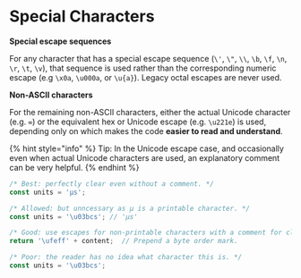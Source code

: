 # Special Characters

**Special escape sequences**

For any character that has a special escape sequence \(`\'`, `\"`, `\\`, `\b`, `\f`, `\n`, `\r`, `\t`, `\v`\), that sequence is used rather than the corresponding numeric escape \(e.g `\x0a`, `\u000a`, or `\u{a}`\). Legacy octal escapes are never used.

**Non-ASCII characters**

For the remaining non-ASCII characters, either the actual Unicode character \(e.g. `∞`\) or the equivalent hex or Unicode escape \(e.g. `\u221e`\) is used, depending only on which makes the code **easier to read and understand**.

{% hint style="info" %}
Tip: In the Unicode escape case, and occasionally even when actual Unicode characters are used, an explanatory comment can be very helpful.
{% endhint %}

```javascript
/* Best: perfectly clear even without a comment. */
const units = 'μs';

/* Allowed: but unncessary as μ is a printable character. */
const units = '\u03bcs'; // 'μs'

/* Good: use escapes for non-printable characters with a comment for clarity. */
return '\ufeff' + content;  // Prepend a byte order mark.
```

```javascript
/* Poor: the reader has no idea what character this is. */
const units = '\u03bcs';
```



